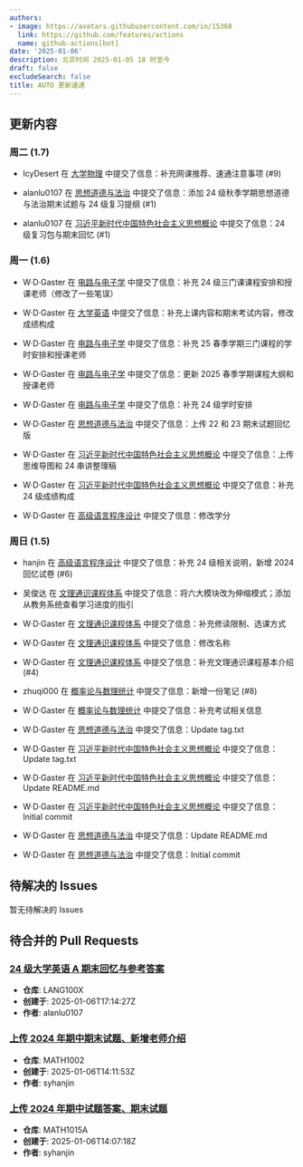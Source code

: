 ```yaml
---
authors:
- image: https://avatars.githubusercontent.com/in/15368
  link: https://github.com/features/actions
  name: github-actions[bot]
date: '2025-01-06'
description: 北京时间 2025-01-05 18 时至今
draft: false
excludeSearch: false
title: AUTO 更新速递
---
```


## 更新内容

### 周二 (1.7)

- IcyDesert 在 [大学物理](https://github.com/HITSZ-OpenAuto/PHYS1001) 中提交了信息：补充网课推荐、速通注意事项 (#9)

- alanlu0107 在 [思想道德与法治](https://github.com/HITSZ-OpenAuto/GEIP1015) 中提交了信息：添加 24 级秋季学期思想道德与法治期末试题与 24 级复习提纲 (#1)

- alanlu0107 在 [习近平新时代中国特色社会主义思想概论](https://github.com/HITSZ-OpenAuto/GEIP1017) 中提交了信息：24 级复习包与期末回忆 (#1)

### 周一 (1.6)

- W·D·Gaster 在 [电路与电子学](https://github.com/HITSZ-OpenAuto/EE1013) 中提交了信息：补充 24 级三门课课程安排和授课老师（修改了一些笔误）

- W·D·Gaster 在 [大学英语](https://github.com/HITSZ-OpenAuto/LANG100X) 中提交了信息：补充上课内容和期末考试内容，修改成绩构成

- W·D·Gaster 在 [电路与电子学](https://github.com/HITSZ-OpenAuto/EE1013) 中提交了信息：补充 25 春季学期三门课程的学时安排和授课老师

- W·D·Gaster 在 [电路与电子学](https://github.com/HITSZ-OpenAuto/EE1013) 中提交了信息：更新 2025 春季学期课程大纲和授课老师

- W·D·Gaster 在 [电路与电子学](https://github.com/HITSZ-OpenAuto/EE1013) 中提交了信息：补充 24 级学时安排

- W·D·Gaster 在 [思想道德与法治](https://github.com/HITSZ-OpenAuto/GEIP1015) 中提交了信息：上传 22 和 23 期末试题回忆版

- W·D·Gaster 在 [习近平新时代中国特色社会主义思想概论](https://github.com/HITSZ-OpenAuto/GEIP1017) 中提交了信息：上传思维导图和 24 串讲整理稿

- W·D·Gaster 在 [习近平新时代中国特色社会主义思想概论](https://github.com/HITSZ-OpenAuto/GEIP1017) 中提交了信息：补充 24 级成绩构成

- W·D·Gaster 在 [高级语言程序设计](https://github.com/HITSZ-OpenAuto/COMP2021) 中提交了信息：修改学分

### 周日 (1.5)

- hanjin 在 [高级语言程序设计](https://github.com/HITSZ-OpenAuto/COMP2021) 中提交了信息：补充 24 级相关说明，新增 2024 回忆试卷 (#6)

- 吴俊达 在 [文理通识课程体系](https://github.com/HITSZ-OpenAuto/GeneralKnowledge) 中提交了信息：将六大模块改为伸缩模式；添加从教务系统查看学习进度的指引

- W·D·Gaster 在 [文理通识课程体系](https://github.com/HITSZ-OpenAuto/GeneralKnowledge) 中提交了信息：补充修读限制、选课方式

- W·D·Gaster 在 [文理通识课程体系](https://github.com/HITSZ-OpenAuto/GeneralKnowledge) 中提交了信息：修改名称

- W·D·Gaster 在 [文理通识课程体系](https://github.com/HITSZ-OpenAuto/GeneralKnowledge) 中提交了信息：补充文理通识课程基本介绍 (#4)

- zhuqi000 在 [概率论与数理统计](https://github.com/HITSZ-OpenAuto/MATH1004) 中提交了信息：新增一份笔记 (#8)

- W·D·Gaster 在 [概率论与数理统计](https://github.com/HITSZ-OpenAuto/MATH1004) 中提交了信息：补充考试相关信息

- W·D·Gaster 在 [思想道德与法治](https://github.com/HITSZ-OpenAuto/GEIP1015) 中提交了信息：Update tag.txt

- W·D·Gaster 在 [习近平新时代中国特色社会主义思想概论](https://github.com/HITSZ-OpenAuto/GEIP1017) 中提交了信息：Update tag.txt

- W·D·Gaster 在 [习近平新时代中国特色社会主义思想概论](https://github.com/HITSZ-OpenAuto/GEIP1017) 中提交了信息：Update README.md

- W·D·Gaster 在 [习近平新时代中国特色社会主义思想概论](https://github.com/HITSZ-OpenAuto/GEIP1017) 中提交了信息：Initial commit

- W·D·Gaster 在 [思想道德与法治](https://github.com/HITSZ-OpenAuto/GEIP1015) 中提交了信息：Update README.md

- W·D·Gaster 在 [思想道德与法治](https://github.com/HITSZ-OpenAuto/GEIP1015) 中提交了信息：Initial commit

## 待解决的 Issues

暂无待解决的 Issues

## 待合并的 Pull Requests

### [24 级大学英语 A 期末回忆与参考答案](https://github.com/HITSZ-OpenAuto/LANG100X/pull/4)

- **仓库**: LANG100X
- **创建于**: 2025-01-06T17:14:27Z
- **作者**: alanlu0107

### [上传 2024 年期中期末试题、新增老师介绍](https://github.com/HITSZ-OpenAuto/MATH1002/pull/9)

- **仓库**: MATH1002
- **创建于**: 2025-01-06T14:11:53Z
- **作者**: syhanjin

### [上传 2024 年期中试题答案、期末试题](https://github.com/HITSZ-OpenAuto/MATH1015A/pull/9)

- **仓库**: MATH1015A
- **创建于**: 2025-01-06T14:07:18Z
- **作者**: syhanjin


